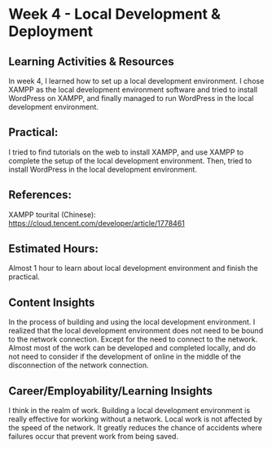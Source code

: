 # Week 4 - Local Development & Deployment

## Learning Activities & Resources 

In week 4, I learned how to set up a local development environment. I chose XAMPP as the local development environment software and tried to install WordPress on XAMPP, and finally managed to run WordPress in the local development environment.

## Practical:

I tried to find tutorials on the web to install XAMPP, and use XAMPP to complete the setup of the local development environment. Then, tried to install WordPress in the local development environment.

## References:

XAMPP tourital (Chinese): https://cloud.tencent.com/developer/article/1778461

## Estimated Hours:

Almost 1 hour to learn about local development environment and finish the practical.

## Content Insights 

In the process of building and using the local development environment. I realized that the local development environment does not need to be bound to the network connection. Except for the need to connect to the network. Almost most of the work can be developed and completed locally, and do not need to consider if the development of online in the middle of the disconnection of the network connection.


## Career/Employability/Learning Insights

I think in the realm of work. Building a local development environment is really effective for working without a network. Local work is not affected by the speed of the network. It greatly reduces the chance of accidents where failures occur that prevent work from being saved.


